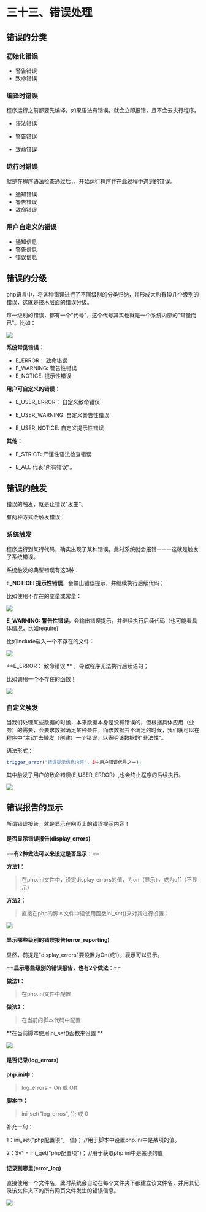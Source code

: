# 三十三、错误处理

## 错误的分类

### 初始化错误

* 警告错误
* 致命错误



### 编译时错误

程序运行之前都要先编译。如果语法有错误，就会立即报错，且不会去执行程序。

* 语法错误

* 警告错误

* 致命错误

  

### 运行时错误

就是在程序语法检查通过后，，开始运行程序并在此过程中遇到的错误。

* 通知错误
* 警告错误
* 致命错误



### 用户自定义的错误

* 通知信息
* 警告信息
* 错误信息



## 错误的分级

php语言中，将各种错误进行了不同级别的分类归纳，并形成大约有10几个级别的错误，这就是技术层面的错误分级。

每一级别的错误，都有一个"代号"，这个代号其实也就是一个系统内部的"常量而已"。比如：

![](note/1536809939_image48.png)

**系统常见错误：**

* E\_ERROR： 致命错误
* E\_WARNING: 警告性错误
* E\_NOTICE: 提示性错误

**用户可自定义的错误：**

* E\_USER\_ERROR： 自定义致命错误

* E\_USER\_WARNING: 自定义警告性错误

* E\_USER\_NOTICE: 自定义提示性错误


**其他：**

* E\_STRICT: 严谨性语法检查错误

* E\_ALL 代表"所有错误"。




## 错误的触发

错误的触发，就是让错误"发生"。

有两种方式会触发错误：

### 系统触发

程序运行到某行代码，确实出现了某种错误，此时系统就会报错------这就是触发了系统错误。



系统触发的典型错误有这3种：

**E\_NOTICE: 提示性错误**，会输出错误提示，并继续执行后续代码；

比如使用不存在的变量或常量：

![](note/1536809939_image49.png)

**E\_WARNING: 警告性错误**，会输出错误提示，并继续执行后续代码（也可能看具体情况，比如require)

比如include载入一个不存在的文件：

![](note/1536809939_image50.png)

**E\_ERROR： 致命错误 **  ，导致程序无法执行后续语句；

比如调用一个不存在的函数！

![](note/1536809939_image51.png)



### 自定义触发

当我们处理某些数据的时候，本来数据本身是没有错误的，但根据具体应用（业务）的需要，会要求数据满足某种条件，而该数据并不满足的时候，我们就可以在程序中"主动"去触发（创建）一个错误，以表明该数据的"非法性"。

语法形式：

```php
trigger_error("错误提示信息内容", 3中用户错误代号之一);
```

其中触发了用户的致命错误(E\_USER\_ERROR）,也会终止程序的后续执行。

![](note/1536809939_image52.png)



## 错误报告的显示

所谓错误报告，就是显示在网页上的错误提示内容！



#### 是否显示错误报告(display\_errors)

**==有2种做法可以来设定是否显示：==**

**方法1：**

> 在php.ini文件中，设定display\_errors的值，为on（显示），或为off（不显示）

**方法2：**

> 直接在php的脚本文件中设使用函数ini\_set()来对其进行设置：

![](note/1536809939_image53.png)

#### 显示哪些级别的错误报告(error\_reporting)

显然，前提是"display\_errors"要设置为On(或1），表示可以显示。

**==显示哪些级别的错误报告，也有2个做法：==**

**做法1：**

> 在php.ini文件中配置

**做法2：**

> 在当前的脚本代码中配置



**在当前脚本使用ini\_set()函数来设置 **

![](note/1536809939_image54.png)



#### 是否记录(log\_errors)

**php.ini中：**

> log\_errors = On 或 Off

**脚本中：**

> ini\_set("log\_erros", 1); 或 0

补充一句：

1：ini\_set("php配置项"， 值)； //用于脚本中设置php.ini中是某项的值。

2：\$v1 = ini\_get("php配置项")； //用于获取php.ini中是某项的值



#### 记录到哪里(error\_log)

直接使用一个文件名，此时系统会自动在每个文件夹下都建立该文件名，并用其记录该文件夹下的所有网页文件发生的错误信息。

![](note/1536809939_image55.png)  
